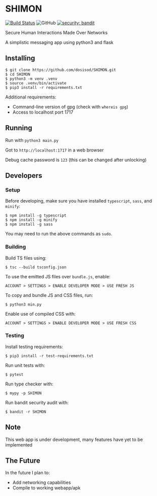 # SHIMON

[![Build Status](https://travis-ci.com/dosisod/SHIMON.svg?branch=master)](https://travis-ci.com/dosisod/SHIMON) ![GitHub](https://img.shields.io/github/license/dosisod/SHIMON) [![security: bandit](https://img.shields.io/badge/security-bandit-yellow.svg)](https://github.com/PyCQA/bandit)

Secure Human Interactions Made Over Networks

A simplistic messaging app using python3 and flask

## Installing

```
$ git clone https://github.com/dosisod/SHIMON.git
$ cd SHIMON
$ python3 -m venv .venv
$ source .venv/bin/activate
$ pip3 install -r requirements.txt
```

Additional requirements:
* Command-line version of gpg (check with `whereis gpg`)
* Access to localhost port 1717

## Running

Run with `python3 main.py`

Got to `http://localhost:1717` in a web browser

Debug cache password is `123` (this can be changed after unlocking)

## Developers

### Setup

Before developing, make sure you have installed `typescript`, `sass`, and `minify`:

```
$ npm install -g typescript
$ npm install -g minify
$ npm install -g sass
```

You may need to run the above commands as `sudo`.

### Building

Build TS files using:

```
$ tsc --build tsconfig.json
```

To use the emitted JS files over `bundle.js`, enable:

`ACCOUNT > SETTINGS > ENABLE DEVELOPER MODE > USE FRESH JS`

To copy and bundle JS and CSS files, run:

```
$ python3 min.py
```

Enable use of compiled CSS with:

`ACCOUNT > SETTINGS > ENABLE DEVELOPER MODE > USE FRESH CSS`

### Testing

Install testing requirements:

```
$ pip3 install -r test-requirements.txt
```

Run unit tests with:

```
$ pytest
```

Run type checker with:

```
$ mypy -p SHIMON
```

Run bandit security audit with:

```
$ bandit -r SHIMON
```

## Note

This web app is under development, many features have yet to be implemented

## The Future

In the future I plan to:
* Add networking capabilities
* Compile to working webapp/apk